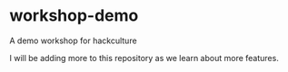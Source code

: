 # workshop-demo
A demo workshop for hackculture

I will be adding more to this repository as we learn about more features.
